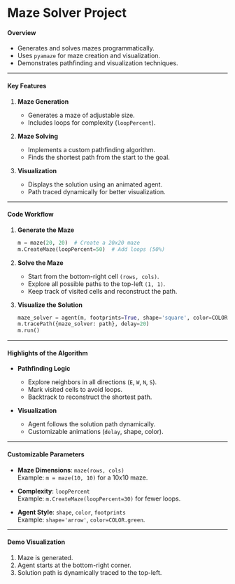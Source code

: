 # **Maze Solver Project**

#### **Overview**
- Generates and solves mazes programmatically.
- Uses `pyamaze` for maze creation and visualization.
- Demonstrates pathfinding and visualization techniques.

---

#### **Key Features**
1. **Maze Generation**  
   - Generates a maze of adjustable size.  
   - Includes loops for complexity (`loopPercent`).

2. **Maze Solving**  
   - Implements a custom pathfinding algorithm.  
   - Finds the shortest path from the start to the goal.  

3. **Visualization**  
   - Displays the solution using an animated agent.  
   - Path traced dynamically for better visualization.

---

#### **Code Workflow**
1. **Generate the Maze**  
   ```python
   m = maze(20, 20)  # Create a 20x20 maze
   m.CreateMaze(loopPercent=50)  # Add loops (50%)
   ```

2. **Solve the Maze**  
   - Start from the bottom-right cell `(rows, cols)`.  
   - Explore all possible paths to the top-left `(1, 1)`.  
   - Keep track of visited cells and reconstruct the path.

3. **Visualize the Solution**  
   ```python
   maze_solver = agent(m, footprints=True, shape='square', color=COLOR.blue)
   m.tracePath({maze_solver: path}, delay=20)
   m.run()
   ```

---

#### **Highlights of the Algorithm**
- **Pathfinding Logic**  
   - Explore neighbors in all directions (`E`, `W`, `N`, `S`).  
   - Mark visited cells to avoid loops.  
   - Backtrack to reconstruct the shortest path.  

- **Visualization**  
   - Agent follows the solution path dynamically.  
   - Customizable animations (`delay`, shape, color).

---

#### **Customizable Parameters**
- **Maze Dimensions**: `maze(rows, cols)`  
  Example: `m = maze(10, 10)` for a 10x10 maze.  

- **Complexity**: `loopPercent`  
  Example: `m.CreateMaze(loopPercent=30)` for fewer loops.  

- **Agent Style**: `shape`, `color`, `footprints`  
  Example: `shape='arrow'`, `color=COLOR.green`.

---

#### **Demo Visualization**
1. Maze is generated.
2. Agent starts at the bottom-right corner.
3. Solution path is dynamically traced to the top-left.
